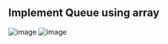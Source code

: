 ## Implement Queue using array

![image](https://user-images.githubusercontent.com/23376002/199179131-6497990b-9373-4f84-821a-fc5c46feaa80.png)
![image](https://user-images.githubusercontent.com/23376002/199179194-4fd0f908-afcd-4cac-916f-2b641547a860.png)
